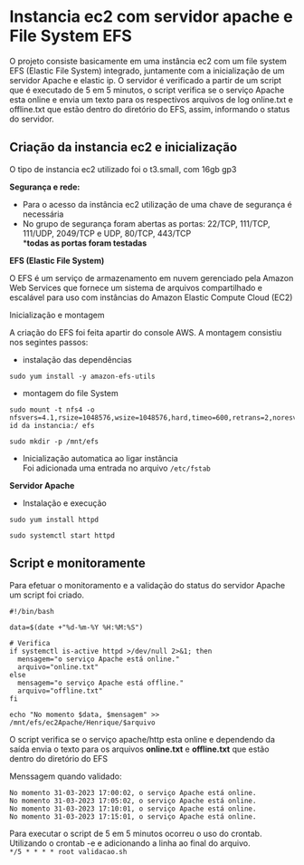 # Instancia ec2 com servidor apache e File System EFS

O projeto consiste basicamente em uma instância ec2 com um file system EFS (Elastic File System) integrado, juntamente com a inicialização de um servidor Apache e elastic ip. O servidor é verificado a partir de um script que é executado de 5 em 5 minutos, o script verifica se o serviço Apache esta online e envia um texto para os respectivos arquivos de log online.txt e offline.txt que estão dentro do diretório do EFS, assim, informando o status do servidor.

## Criação da instancia ec2 e inicialização

O tipo de instancia ec2 utilizado foi o t3.small, com 16gb gp3

**Segurança e rede:**
- Para o acesso da instância ec2 utilização de uma chave de segurança é necessária  
- No grupo de segurança foram abertas as portas: 22/TCP, 111/TCP, 111/UDP, 2049/TCP e UDP, 80/TCP, 443/TCP  
***todas as portas foram testadas**

**EFS (Elastic File System)**

O EFS é um serviço de armazenamento em nuvem gerenciado pela Amazon Web Services que fornece um sistema de arquivos compartilhado e escalável para uso com instâncias do Amazon Elastic Compute Cloud (EC2)

Inicialização e montagem

A criação do EFS foi feita apartir do console AWS. A montagem consistiu nos segintes passos:

- instalação das dependências  
```
sudo yum install -y amazon-efs-utils
```
- montagem do file System  
```
sudo mount -t nfs4 -o nfsvers=4.1,rsize=1048576,wsize=1048576,hard,timeo=600,retrans=2,noresvport id da instancia:/ efs

sudo mkdir -p /mnt/efs
```
- Inicialização automatica ao ligar instância  
Foi adicionada uma entrada no arquivo `/etc/fstab`

**Servidor Apache**
- Instalação e execução
```
sudo yum install httpd

sudo systemctl start httpd
```
## Script e monitoramente
Para efetuar o monitoramento e a validação do status do servidor Apache um script foi criado.

```shell
#!/bin/bash

data=$(date +"%d-%m-%Y %H:%M:%S")

# Verifica
if systemctl is-active httpd >/dev/null 2>&1; then
  mensagem="o serviço Apache está online."
  arquivo="online.txt"
else
  mensagem="o serviço Apache está offline."
  arquivo="offline.txt"
fi

echo "No momento $data, $mensagem" >> /mnt/efs/ec2Apache/Henrique/$arquivo
```
O script verifica se o serviço apache/http esta online e dependendo da saída envia o texto para os arquivos **online.txt** e **offline.txt** que estão dentro do diretório do EFS

Menssagem quando validado:
```
No momento 31-03-2023 17:00:02, o serviço Apache está online.  
No momento 31-03-2023 17:05:02, o serviço Apache está online.  
No momento 31-03-2023 17:10:01, o serviço Apache está online.  
No momento 31-03-2023 17:15:01, o serviço Apache está online.  
```
Para executar o script de 5 em 5 minutos ocorreu o uso do crontab. Utilizando o crontab -e e adicionando a linha ao final do arquivo.  
`*/5 * * * * root validacao.sh`
